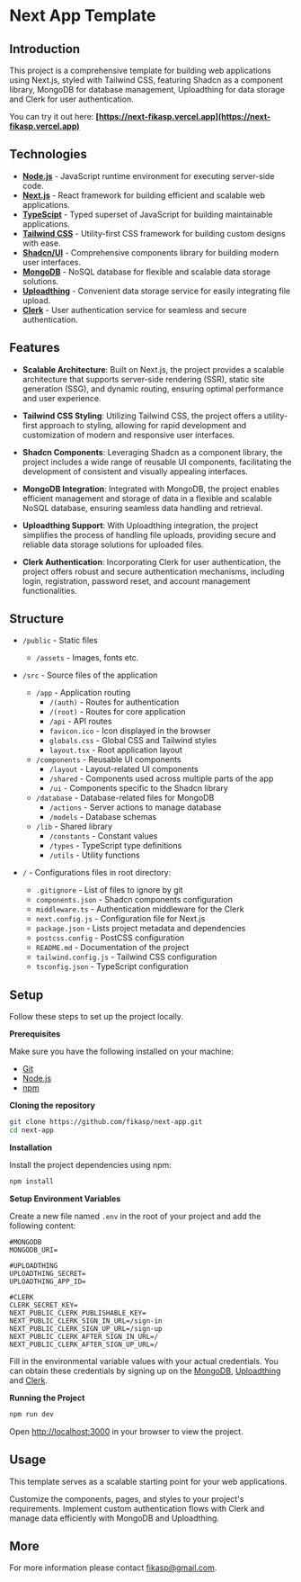 # Next App Template

## Introduction

This project is a comprehensive template for building web applications using Next.js, styled with Tailwind CSS, featuring Shadcn as a component library, MongoDB for database management, Uploadthing for data storage and Clerk for user authentication.

You can try it out here: **[https://next-fikasp.vercel.app](https://next-fikasp.vercel.app)**

## Technologies

- **[Node.js](https://nodejs.org/en/docs/)** - JavaScript runtime environment for executing server-side code.
- **[Next.js](https://nextjs.org/docs)** - React framework for building efficient and scalable web applications.
- **[TypeScipt](https://www.typescriptlang.org/docs/)** - Typed superset of JavaScript for building maintainable applications.
- **[Tailwind CSS](https://tailwindcss.com/docs)** - Utility-first CSS framework for building custom designs with ease.
- **[Shadcn/UI](https://ui.shadcn.com/docs)** - Comprehensive components library for building modern user interfaces.
- **[MongoDB](https://docs.mongodb.com/)** - NoSQL database for flexible and scalable data storage solutions.
- **[Uploadthing](https://docs.uploadthing.com/)** - Convenient data storage service for easily integrating file upload.
- **[Clerk](https://clerk.com/docs)** - User authentication service for seamless and secure authentication.

## Features

- **Scalable Architecture**: Built on Next.js, the project provides a scalable architecture that supports server-side rendering (SSR), static site generation (SSG), and dynamic routing, ensuring optimal performance and user experience.

- **Tailwind CSS Styling**: Utilizing Tailwind CSS, the project offers a utility-first approach to styling, allowing for rapid development and customization of modern and responsive user interfaces.

- **Shadcn Components**: Leveraging Shadcn as a component library, the project includes a wide range of reusable UI components, facilitating the development of consistent and visually appealing interfaces.

- **MongoDB Integration**: Integrated with MongoDB, the project enables efficient management and storage of data in a flexible and scalable NoSQL database, ensuring seamless data handling and retrieval.

- **Uploadthing Support**: With Uploadthing integration, the project simplifies the process of handling file uploads, providing secure and reliable data storage solutions for uploaded files.

- **Clerk Authentication**: Incorporating Clerk for user authentication, the project offers robust and secure authentication mechanisms, including login, registration, password reset, and account management functionalities.


## Structure

- `/public` - Static files
  - `/assets` - Images, fonts etc.
- `/src` - Source files of the application
  - `/app` - Application routing
    - `/(auth)` - Routes for authentication
    - `/(root)` - Routes for core application
    - `/api` - API routes
    - `favicon.ico` - Icon displayed in the browser
    - `globals.css` - Global CSS and Tailwind styles
    - `layout.tsx` - Root application layout
  - `/components` - Reusable UI components
    - `/layout` - Layout-related UI components
    - `/shared` - Components used across multiple parts of the app
    - `/ui` - Components specific to the Shadcn library
  - `/database` - Database-related files for MongoDB
    - `/actions` - Server actions to manage database
    - `/models` - Database schemas
  - `/lib` - Shared library
    - `/constants` - Constant values
    - `/types` - TypeScript type definitions
    - `/utils` - Utility functions

- `/` - Configurations files in root directory:
  
  - `.gitignore` - List of files to ignore by git
  - `components.json` - Shadcn components configuration
  - `middleware.ts` - Authentication middleware for the Clerk
  - `next.config.js` - Configuration file for Next.js
  - `package.json` - Lists project metadata and dependencies
  - `postcss.config` - PostCSS configuration
  - `README.md` - Documentation of the project
  - `tailwind.config.js` - Tailwind CSS configuration
  - `tsconfig.json` - TypeScript configuration

## Setup

Follow these steps to set up the project locally.

**Prerequisites**

Make sure you have the following installed on your machine:

- [Git](https://git-scm.com/)
- [Node.js](https://nodejs.org/en)
- [npm](https://www.npmjs.com/)

**Cloning the repository**

```bash
git clone https://github.com/fikasp/next-app.git
cd next-app
```

**Installation**

Install the project dependencies using npm:

```bash
npm install
```

**Setup Environment Variables**

Create a new file named `.env` in the root of your project and add the following content:

```env
#MONGODB
MONGODB_URI=

#UPLOADTHING
UPLOADTHING_SECRET=
UPLOADTHING_APP_ID=

#CLERK
CLERK_SECRET_KEY=
NEXT_PUBLIC_CLERK_PUBLISHABLE_KEY=
NEXT_PUBLIC_CLERK_SIGN_IN_URL=/sign-in
NEXT_PUBLIC_CLERK_SIGN_UP_URL=/sign-up
NEXT_PUBLIC_CLERK_AFTER_SIGN_IN_URL=/
NEXT_PUBLIC_CLERK_AFTER_SIGN_UP_URL=/
```

Fill in the environmental variable values with your actual credentials.
You can obtain these credentials by signing up on the [MongoDB](https://www.mongodb.com/), [Uploadthing](https://uploadthing.com) and [Clerk](https://clerk.com/).

**Running the Project**

```bash
npm run dev
```

Open [http://localhost:3000](http://localhost:3000) in your browser to view the project.

## Usage

This template serves as a scalable starting point for your web applications. 

Customize the components, pages, and styles to your project's requirements. Implement custom authentication flows with Clerk and manage data efficiently with MongoDB and Uploadthing.


## More
For more information please contact [fikasp@gmail.com](mailto:fikasp@gmail.com).
